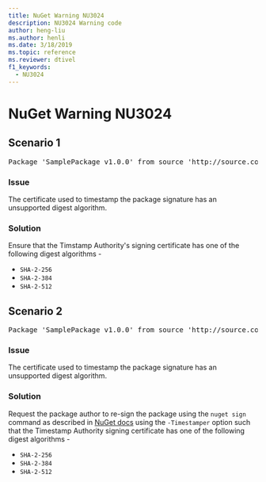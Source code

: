 ```yaml
---
title: NuGet Warning NU3024
description: NU3024 Warning code
author: heng-liu
ms.author: henli
ms.date: 3/18/2019
ms.topic: reference
ms.reviewer: dtivel
f1_keywords: 
  - NU3024
---
```


# NuGet Warning NU3024

## Scenario 1

<pre>Package 'SamplePackage v1.0.0' from source 'http://source.com/index.json': The primary signature's timestamp certificate has an unsupported digest algorithm.</pre>

### Issue

The certificate used to timestamp the package signature has an unsupported digest algorithm.


### Solution

Ensure that the Timstamp Authority's signing certificate has one of the following digest algorithms - 
* `SHA-2-256`
* `SHA-2-384`
* `SHA-2-512`



## Scenario 2

<pre>Package 'SamplePackage v1.0.0' from source 'http://source.com/index.json': The timestamp certificate has an unsupported digest algorithm. The following algorithms are supported: SHA-2-256, SHA-2-384, SHA-2-512.</pre>

### Issue

The certificate used to timestamp the package signature has an unsupported digest algorithm.


### Solution

Request the package author to re-sign the package using the `nuget sign` command as described in [NuGet docs](https://docs.microsoft.com/en-us/nuget/create-packages/sign-a-package) using the `-Timestamper` option such that the Timestamp Authority signing certificate has one of the following digest algorithms -
* `SHA-2-256`
* `SHA-2-384`
* `SHA-2-512`